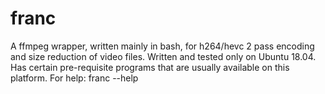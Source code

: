 # franc
A ffmpeg wrapper, written mainly in bash, for h264/hevc 2 pass encoding and size reduction of video files.
Written and tested only on Ubuntu 18.04. Has certain pre-requisite programs that are usually available on this platform.
For help: franc --help
